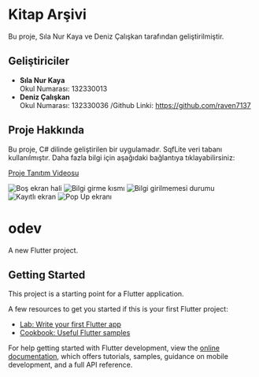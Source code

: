 # Kitap Arşivi

Bu proje, Sıla Nur Kaya ve Deniz Çalışkan tarafından geliştirilmiştir.

## Geliştiriciler

- **Sıla Nur Kaya**  
  Okul Numarası: 132330013  
- **Deniz Çalışkan**  
  Okul Numarası: 132330036  /Github Linki: https://github.com/raven7137

## Proje Hakkında

Bu proje, C# dilinde geliştirilen bir uygulamadır. SqfLite veri tabanı kullanılmıştır. Daha fazla bilgi için aşağıdaki bağlantıya tıklayabilirsiniz:

[Proje Tanıtım Videosu](https://youtu.be/2CIC4OisHEE)

![Boş ekran hali](Screenshots/BilgiEkrani.png)
![Bilgi girme kısmı](Screenshots/BilgisizEkran.png)
![Bilgi girilmemesi durumu](Screenshots/BosEkran.png)
![Kayıtlı ekran](Screenshots/KayitliEkran.png)
![Pop Up ekranı](Screenshots/PopUpEkran.png)


# odev

A new Flutter project.

## Getting Started

This project is a starting point for a Flutter application.

A few resources to get you started if this is your first Flutter project:

- [Lab: Write your first Flutter app](https://docs.flutter.dev/get-started/codelab)
- [Cookbook: Useful Flutter samples](https://docs.flutter.dev/cookbook)

For help getting started with Flutter development, view the
[online documentation](https://docs.flutter.dev/), which offers tutorials,
samples, guidance on mobile development, and a full API reference.



